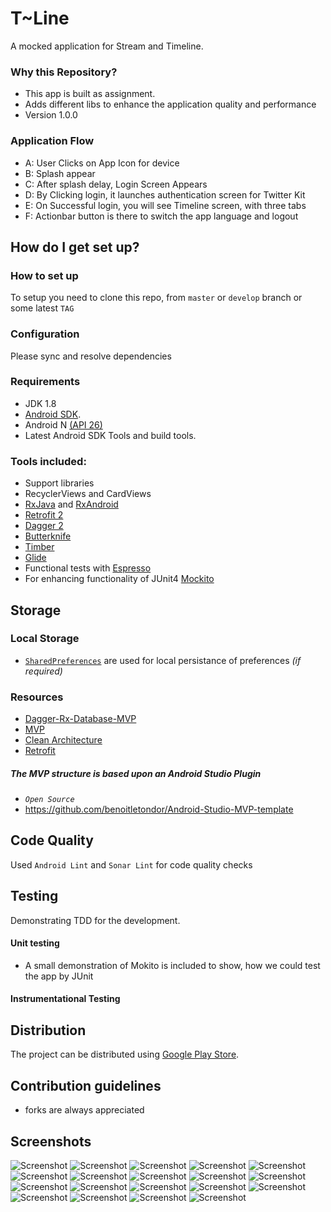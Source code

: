 # T~Line #

A mocked application for Stream and Timeline.

### Why this Repository? ###

* This app is built as assignment. 
* Adds different libs to enhance the application quality and performance
* Version 1.0.0


### Application Flow ###

- A: User Clicks on App Icon for device
- B: Splash appear
- C: After splash delay, Login Screen Appears
- D: By Clicking login, it launches authentication screen for Twitter Kit
- E: On Successful login, you will see Timeline screen, with three tabs
- F: Actionbar button is there to switch the app language and logout

## How do I get set up? ##

### How to set up ###
To setup you need to clone this repo, from `master` or `develop` branch or some latest `TAG`

### Configuration ###
Please sync and resolve dependencies


### Requirements ###

- JDK 1.8
- [Android SDK](http://developer.android.com/sdk/index.html).
- Android N [(API 26) ](http://developer.android.com/tools/revisions/platforms.html)
- Latest Android SDK Tools and build tools.


### Tools included: ###

- Support libraries
- RecyclerViews and CardViews
- [RxJava](https://github.com/ReactiveX/RxJava) and [RxAndroid](https://github.com/ReactiveX/RxAndroid)
- [Retrofit 2](http://square.github.io/retrofit/)
- [Dagger 2](http://google.github.io/dagger/)
- [Butterknife](https://github.com/JakeWharton/butterknife)
- [Timber](https://github.com/JakeWharton/timber)
- [Glide](https://github.com/bumptech/glide)
- Functional tests with [Espresso](https://google.github.io/android-testing-support-library/docs/espresso/index.html)
- For enhancing functionality of JUnit4 [Mockito](http://mockito.org/)


## Storage ##
### Local Storage ###

- [`SharedPreferences`](https://developer.android.com/reference/android/content/SharedPreferences.html) are used for local persistance of preferences _(if required)_


### Resources ###

- [Dagger-Rx-Database-MVP](https://github.com/filippella/Dagger-Rx-Database-MVP)
- [MVP](https://hackernoon.com/yet-another-mvp-article-part-1-lets-get-to-know-the-project-d3fd553b3e21)
- [Clean Architecture](https://fernandocejas.com/2014/09/03/architecting-android-the-clean-way/)
- [Retrofit](http://square.github.io/retrofit/)


##### The MVP structure is based upon an Android Studio Plugin #####
-  _`Open Source`_
- https://github.com/benoitletondor/Android-Studio-MVP-template

## Code Quality ##

Used `Android Lint` and `Sonar Lint` for code quality checks

## Testing ##

Demonstrating TDD for the development.

#### Unit testing ####

- A small demonstration of Mokito is included to show, how we could test the app by JUnit

#### Instrumentational Testing ####

## Distribution ##

The project can be distributed using [Google Play Store](https://github.com/Triple-T/gradle-play-publisher).

## Contribution guidelines ##

- forks are always appreciated

## Screenshots ##

![Screenshot](screenshots/0.png)
![Screenshot](screenshots/1.png)
![Screenshot](screenshots/2a.png)
![Screenshot](screenshots/2b.png)
![Screenshot](screenshots/2c.png)
![Screenshot](screenshots/2d.png)
![Screenshot](screenshots/3.png)
![Screenshot](screenshots/4a.png)
![Screenshot](screenshots/4b.png)
![Screenshot](screenshots/5a.png)
![Screenshot](screenshots/5b.png)
![Screenshot](screenshots/6a.png)
![Screenshot](screenshots/6b.png)
![Screenshot](screenshots/7a.png)
![Screenshot](screenshots/7b.png)
![Screenshot](screenshots/8a.png)
![Screenshot](screenshots/8b.png)
![Screenshot](screenshots/9a.png)
![Screenshot](screenshots/9b.png)
